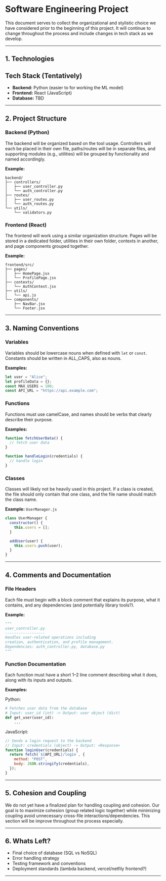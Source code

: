 # Software Engineering Project

This document serves to collect the organizational and stylistic choice we have considered prior to the beginning of this project.  It will continue to change throughout the process and include changes in tech stack as we develop.

---

## 1. Technologies

## Tech Stack (Tentatively)

- **Backend:** Python (easier to for working the ML model)
- **Frontend:** React (JavaScript)
- **Database:** TBD 

---

## 2. Project Structure

### Backend (Python)

The backend will be organized based on the tool usage. Controllers will each be placed in their own file, paths/routes will be in separate files, and supporting modules (e.g., utilities) will be grouped by functionality and named accordingly.

**Example:**
```
backend/
├── controllers/
│   ├── user_controller.py
│   └── auth_controller.py
├── routes/
│   ├── user_routes.py
│   └── auth_routes.py
└── utils/
    └── validators.py
```

### Frontend (React)

The frontend will work using a similar organization structure. Pages will be stored in a dedicated folder, utilities in their own folder, contexts in another, and page components grouped together.

**Example:**
```
frontend/src/
├── pages/
│   ├── HomePage.jsx
│   └── ProfilePage.jsx
├── contexts/
│   └── AuthContext.jsx
├── utils/
│   └── api.js
└── components/
    ├── NavBar.jsx
    └── Footer.jsx
```

---

## 3. Naming Conventions

### Variables

Variables should be lowercase nouns when defined with `let` or `const`. Constants should be written in ALL_CAPS, also as nouns.

**Examples:**
```javascript
let user = "Alice";
let profileData = {};
const MAX_USERS = 100;
const API_URL = "https://api.example.com";
```

### Functions

Functions must use camelCase, and names should be verbs that clearly describe their purpose.

**Examples:**
```javascript
function fetchUserData() {
  // fetch user data
}

function handleLogin(credentials) {
  // handle login
}
```

### Classes

Classes will likely not be heavily used in this project. If a class is created, the file should only contain that one class, and the file name should match the class name.

**Example:**
`UserManager.js`
```javascript
class UserManager {
  constructor() {
    this.users = [];
  }

  addUser(user) {
    this.users.push(user);
  }
}
```

---

## 4. Comments and Documentation

### File Headers

Each file must begin with a block comment that explains its purpose, what it contains, and any dependencies (and potentially library tools?).

**Example:**
```python
"""
user_controller.py
------------------
Handles user-related operations including
creation, authentication, and profile management.
Dependencies: auth_controller.py, database.py
"""
```

### Function Documentation

Each function must have a short 1–2 line comment describing what it does, along with its inputs and outputs.

**Examples:**

Python:
```python
# Fetches user data from the database
# Input: user_id (int) -> Output: user object (dict)
def get_user(user_id):
    ...
```

JavaScript:
```javascript
// Sends a login request to the backend
// Input: credentials (object) -> Output: <Response>
function loginUser(credentials) {
  return fetch(`${API_URL}/login`, {
    method: "POST",
    body: JSON.stringify(credentials),
  });
}
```

---

## 5. Cohesion and Coupling

We do not yet have a finalized plan for handling coupling and cohesion. Our goal is to maximize cohesion (group related logic together) while minimizing coupling avoid unnecessary cross-file interactions/dependencies. This section will be improve throughout the process especially.

---

## 6. Whats Left?

- Final choice of database (SQL vs NoSQL)  
- Error handling strategy  
- Testing framework and conventions  
- Deployment standards (lambda backend, vercel/netfily frontend?)

---
